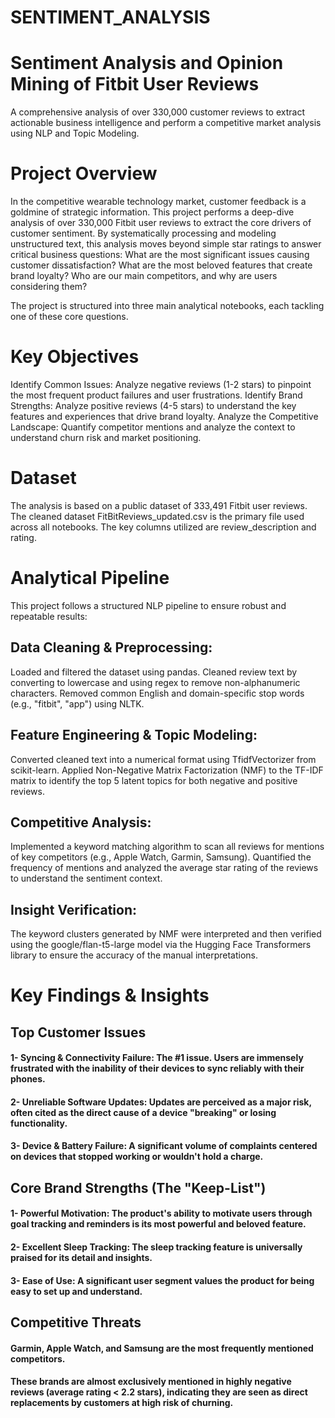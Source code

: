 # SENTIMENT_ANALYSIS
# Sentiment Analysis and Opinion Mining of Fitbit User Reviews 
A comprehensive analysis of over 330,000 customer reviews to extract actionable business intelligence and perform a competitive market analysis using NLP and Topic Modeling.
# Project Overview
In the competitive wearable technology market, customer feedback is a goldmine of strategic information. This project performs a deep-dive analysis of over 330,000 Fitbit user reviews to extract the core drivers of customer sentiment. By systematically processing and modeling unstructured text, this analysis moves beyond simple star ratings to answer critical business questions:
What are the most significant issues causing customer dissatisfaction?
What are the most beloved features that create brand loyalty?
Who are our main competitors, and why are users considering them?

The project is structured into three main analytical notebooks, each tackling one of these core questions.
# Key Objectives
Identify Common Issues: Analyze negative reviews (1-2 stars) to pinpoint the most frequent product failures and user frustrations.
Identify Brand Strengths: Analyze positive reviews (4-5 stars) to understand the key features and experiences that drive brand loyalty.
Analyze the Competitive Landscape: Quantify competitor mentions and analyze the context to understand churn risk and market positioning.

# Dataset
The analysis is based on a public dataset of 333,491 Fitbit user reviews. The cleaned dataset FitBitReviews_updated.csv is the primary file used across all notebooks. The key columns utilized are review_description and rating.

# Analytical Pipeline
This project follows a structured NLP pipeline to ensure robust and repeatable results:
## Data Cleaning & Preprocessing:
Loaded and filtered the dataset using pandas.
Cleaned review text by converting to lowercase and using regex to remove non-alphanumeric characters.
Removed common English and domain-specific stop words (e.g., "fitbit", "app") using NLTK.
## Feature Engineering & Topic Modeling:
Converted cleaned text into a numerical format using TfidfVectorizer from scikit-learn.
Applied Non-Negative Matrix Factorization (NMF) to the TF-IDF matrix to identify the top 5 latent topics for both negative and positive reviews.
## Competitive Analysis:
Implemented a keyword matching algorithm to scan all reviews for mentions of key competitors (e.g., Apple Watch, Garmin, Samsung).
Quantified the frequency of mentions and analyzed the average star rating of the reviews to understand the sentiment context.
## Insight Verification:
The keyword clusters generated by NMF were interpreted and then verified using the google/flan-t5-large model via the Hugging Face Transformers library to ensure the accuracy of the manual interpretations.

# Key Findings & Insights
## Top Customer Issues 
#### 1- Syncing & Connectivity Failure: The #1 issue. Users are immensely frustrated with the inability of their devices to sync reliably with their phones.
#### 2- Unreliable Software Updates: Updates are perceived as a major risk, often cited as the direct cause of a device "breaking" or losing functionality.
#### 3- Device & Battery Failure: A significant volume of complaints centered on devices that stopped working or wouldn't hold a charge.
## Core Brand Strengths (The "Keep-List")
#### 1- Powerful Motivation: The product's ability to motivate users through goal tracking and reminders is its most powerful and beloved feature.
#### 2- Excellent Sleep Tracking: The sleep tracking feature is universally praised for its detail and insights.
#### 3- Ease of Use: A significant user segment values the product for being easy to set up and understand.
## Competitive Threats
#### Garmin, Apple Watch, and Samsung are the most frequently mentioned competitors.
#### These brands are almost exclusively mentioned in highly negative reviews (average rating < 2.2 stars), indicating they are seen as direct replacements by customers at high risk of churning.
